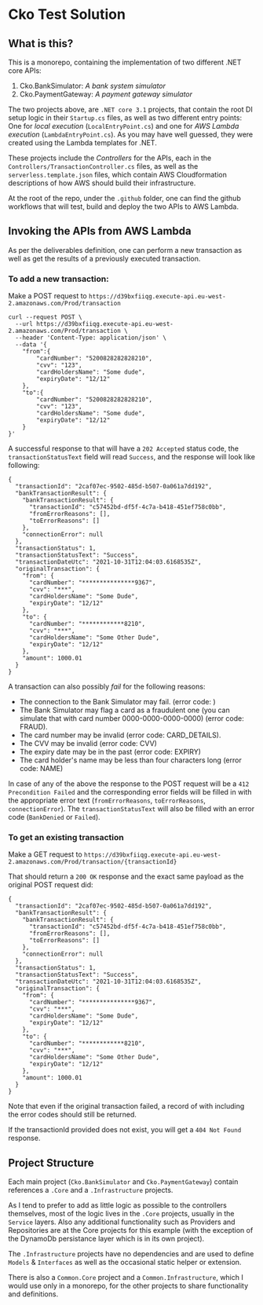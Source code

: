 # Cko Test Solution

## What is this?
This is a monorepo, containing the implementation of two different .NET core APIs:
1. Cko.BankSimulator: *A bank system simulator*
2. Cko.PaymentGateway: *A payment gateway simulator*

The two projects above, are `.NET core 3.1` projects, that contain the root DI setup logic in their `Startup.cs` files, as well as two different entry points: One for *local execution* (``LocalEntryPoint.cs``) and one for *AWS Lambda execution* (``LambdaEntryPoint.cs``). As you may have well guessed, they were created using the Lambda templates for .NET. 

These projects include the *Controllers* for the APIs, each in the `Controllers/TransactionController.cs` files, as well as the `serverless.template.json` files, which contain AWS Cloudformation descriptions of how AWS should build their infrastructure.

At the root of the repo, under the `.github` folder, one can find the github workflows that will test, build and deploy the two APIs to AWS Lambda.

## Invoking the APIs from AWS Lambda
As per the deliverables definition, one can perform a new transaction as well as get the results of a previously executed transaction.

### To add a new transaction:

Make a POST request to `https://d39bxfiiqg.execute-api.eu-west-2.amazonaws.com/Prod/transaction`
``` 
curl --request POST \
  --url https://d39bxfiiqg.execute-api.eu-west-2.amazonaws.com/Prod/transaction \
  --header 'Content-Type: application/json' \
  --data '{
	"from":{
		"cardNumber": "5200828282828210",
		"cvv": "123",
		"cardHoldersName": "Some dude",
		"expiryDate": "12/12"
	},
	"to":{
		"cardNumber": "5200828282828210",
		"cvv": "123",
		"cardHoldersName": "Some dude",
		"expiryDate": "12/12"
	}
}'
```

A successful response to that will have a `202 Accepted` status code, the `transactionStatusText` field will read `Success`, and the response will look like following:
```
{
  "transactionId": "2caf07ec-9502-485d-b507-0a061a7dd192",
  "bankTransactionResult": {
    "bankTransactionResult": {
      "transactionId": "c57452bd-df5f-4c7a-b418-451ef758c0bb",
      "fromErrorReasons": [],
      "toErrorReasons": []
    },
    "connectionError": null
  },
  "transactionStatus": 1,
  "transactionStatusText": "Success",
  "transactionDateUtc": "2021-10-31T12:04:03.6168535Z",
  "originalTransaction": {
    "from": {
      "cardNumber": "***************9367",
      "cvv": "***",
      "cardHoldersName": "Some Dude",
      "expiryDate": "12/12"
    },
    "to": {
      "cardNumber": "************8210",
      "cvv": "***",
      "cardHoldersName": "Some Other Dude",
      "expiryDate": "12/12"
    },
    "amount": 1000.01
  }
}
```

A transaction can also possibly *fail* for the following reasons:

* The connection to the Bank Simulator may fail. (error code: )
* The Bank Simulator may flag a card as a fraudulent one (you can simulate that with card number 0000-0000-0000-0000) (error code: FRAUD).
* The card number may be invalid (error code: CARD_DETAILS).
* The CVV may be invalid (error code: CVV)
* The expiry date may be in the past (error code: EXPIRY)
* The card holder's name may be less than four characters long (error code: NAME)

In case of any of the above the response to the POST request will be a `412 Precondition Failed` and the corresponding error fields will be filled in with the appropriate error text (`fromErrorReasons`, `toErrorReasons`, `connectionError`). The `transactionStatusText` will also be filled with an error code (`BankDenied` or `Failed`).

### To get an existing transaction
Make a GET request to `https://d39bxfiiqg.execute-api.eu-west-2.amazonaws.com/Prod/transaction/{transactionId}`

That should return a `200 OK` response and the exact same payload as the original POST request did:
```
{
  "transactionId": "2caf07ec-9502-485d-b507-0a061a7dd192",
  "bankTransactionResult": {
    "bankTransactionResult": {
      "transactionId": "c57452bd-df5f-4c7a-b418-451ef758c0bb",
      "fromErrorReasons": [],
      "toErrorReasons": []
    },
    "connectionError": null
  },
  "transactionStatus": 1,
  "transactionStatusText": "Success",
  "transactionDateUtc": "2021-10-31T12:04:03.6168535Z",
  "originalTransaction": {
    "from": {
      "cardNumber": "***************9367",
      "cvv": "***",
      "cardHoldersName": "Some Dude",
      "expiryDate": "12/12"
    },
    "to": {
      "cardNumber": "************8210",
      "cvv": "***",
      "cardHoldersName": "Some Other Dude",
      "expiryDate": "12/12"
    },
    "amount": 1000.01
  }
}
```

Note that even if the original transaction failed, a record of with including the error codes should still be returned.

If the transactionId provided does not exist, you will get a `404 Not Found` response.

## Project Structure ##
Each main project (`Cko.BankSimulator` and `Cko.PaymentGateway`) contain references a `.Core` and a `.Infrastructure` projects.

As I tend to prefer to add as little logic as possible to the controllers themselves, most of the logic lives in the `.Core` projects, usually in the `Service` layers. Also any additional functionality such as Providers and Repositories are at the Core projects for this example (with the exception of the DynamoDb persistance layer which is in its own project).

The `.Infrastructure` projects have no dependencies and are used to define `Models` & `Interfaces` as well as the occasional static helper or extension.

There is also a `Common.Core` project and a `Common.Infrastructure`, which I would use only in a monorepo, for the other projects to share functionality and definitions.








